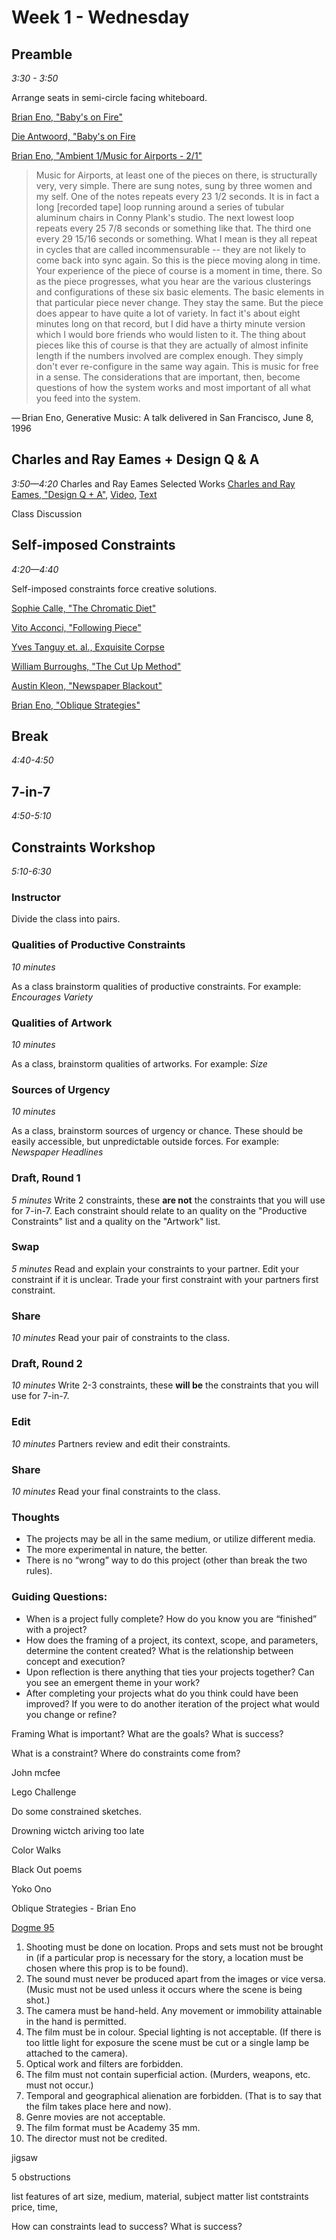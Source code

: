 # Week 1 - Wednesday

## Preamble
*3:30 - 3:50*

Arrange seats in semi-circle facing whiteboard.

[Brian Eno, "Baby's on Fire"](https://www.youtube.com/watch?v=nItuhuY1U04)

[Die Antwoord, "Baby's on Fire](https://www.youtube.com/watch?v=HcXNPI-IPPM)

[Brian Eno, "Ambient 1/Music for Airports - 2/1"](https://www.youtube.com/watch?v=0R-mscnjI14)

>Music for Airports, at least one of the pieces on there, is structurally very, very simple. There are sung notes, sung by three women and my self. One of the notes repeats every 23 1/2 seconds. It is in fact a long [recorded tape] loop running around a series of tubular aluminum chairs in Conny Plank's studio. The next lowest loop repeats every 25 7/8 seconds or something like that. The third one every 29 15/16 seconds or something. What I mean is they all repeat in cycles that are called incommensurable -- they are not likely to come back into sync again. So this is the piece moving along in time. Your experience of the piece of course is a moment in time, there. So as the piece progresses, what you hear are the various clusterings and configurations of these six basic elements. The basic elements in that particular piece never change. They stay the same. But the piece does appear to have quite a lot of variety. In fact it's about eight minutes long on that record, but I did have a thirty minute version which I would bore friends who would listen to it. The thing about pieces like this of course is that they are actually of almost infinite length if the numbers involved are complex enough. They simply don't ever re-configure in the same way again. This is music for free in a sense. The considerations that are important, then, become questions of how the system works and most important of all what you feed into the system.

— Brian Eno, Generative Music: A talk delivered in San Francisco, June 8, 1996


## Charles and Ray Eames + Design Q & A
*3:50—4:20*
Charles and Ray Eames
Selected Works
[Charles and Ray Eames, "Design Q + A"](http://www.eamesoffice.com/the-work/design-q-a/), [Video](https://www.youtube.com/watch?v=bmgxDCujTUw), [Text](http://www.eamesoffice.com/the-work/design-q-a-text/)

Class Discussion


## Self-imposed Constraints
*4:20—4:40*

Self-imposed constraints force creative solutions.

[Sophie Calle, "The Chromatic Diet"](https://crowincrowndotcom.wordpress.com/2011/02/23/the-chromatic-diet-sophie-calle/)

[Vito Acconci, "Following Piece"](https://www.moma.org/collection/works/146947?locale=en)

[Yves Tanguy et. al., Exquisite Corpse](https://www.moma.org/learn/moma_learning/max-ernst-levade-the-fugitive)

[William Burroughs, "The Cut Up Method"](http://www.writing.upenn.edu/~afilreis/88v/burroughs-cutup.html)

[Austin Kleon, "Newspaper Blackout"](https://austinkleon.com/newspaperblackout/)

[Brian Eno, "Oblique Strategies"](http://www.oblicard.com/)

## Break
*4:40-4:50*

## 7-in-7
*4:50-5:10*


## Constraints Workshop
*5:10-6:30*

### Instructor
Divide the class into pairs.

### Qualities of Productive Constraints
*10 minutes*

As a class brainstorm qualities of productive constraints. For example: *Encourages Variety*


### Qualities of Artwork
*10 minutes*

As a class, brainstorm qualities of artworks. For example: *Size*

### Sources of Urgency
*10 minutes*

As a class, brainstorm sources of urgency or chance. These should be easily accessible, but unpredictable outside forces. For example: *Newspaper Headlines*

### Draft, Round 1
*5 minutes*
Write 2 constraints, these **are not** the constraints that you will use for 7-in-7. Each constraint should relate to an quality on the "Productive Constraints" list and a quality on the "Artwork" list.

### Swap
*5 minutes*
Read and explain your constraints to your partner. Edit your constraint if it is unclear. Trade your first constraint with your partners first constraint.

### Share
*10 minutes*
Read your pair of constraints to the class.

### Draft, Round 2
*10 minutes*
Write 2-3 constraints, these **will be** the constraints that you will use for 7-in-7.

### Edit
*10 minutes*
Partners review and edit their constraints.

### Share
*10 minutes*
Read your final constraints to the class.













### Thoughts
- The projects may be all in the same medium, or utilize different media.
- The more experimental in nature, the better.
- There is no “wrong” way to do this project (other than break the two rules).


### Guiding Questions:
- When is a project fully complete? How do you know you are “finished” with a project?
- How does the framing of a project, its context, scope, and parameters, determine the
content created? What is the relationship between concept and execution?
- Upon reflection is there anything that ties your projects together? Can you see an
emergent theme in your work?
- After completing your projects what do you think could have been improved? If you were
to do another iteration of the project what would you change or refine?






Framing
    What is important?
    What are the goals?
    What is success?


What is a constraint?
Where do constraints come from?


John mcfee

Lego Challenge

Do some constrained sketches.

Drowning wictch ariving too late

Color Walks


Black Out poems


Yoko Ono

Oblique Strategies - Brian Eno


[Dogme 95](https://en.wikipedia.org/wiki/Dogme_95)
1. Shooting must be done on location. Props and sets must not be brought in (if a particular prop is necessary for the story, a location must be chosen where this prop is to be found).
2. The sound must never be produced apart from the images or vice versa. (Music must not be used unless it occurs where the scene is being shot.)
3. The camera must be hand-held. Any movement or immobility attainable in the hand is permitted.
4. The film must be in colour. Special lighting is not acceptable. (If there is too little light for exposure the scene must be cut or a single lamp be attached to the camera).
5. Optical work and filters are forbidden.
6. The film must not contain superficial action. (Murders, weapons, etc. must not occur.)
7. Temporal and geographical alienation are forbidden. (That is to say that the film takes place here and now).
8. Genre movies are not acceptable.
9. The film format must be Academy 35 mm.
10. The director must not be credited.


jigsaw

5 obstructions

list features of art
    size, medium, material, subject matter
list contstraints
    price, time,

How can constraints lead to success? What is success?
